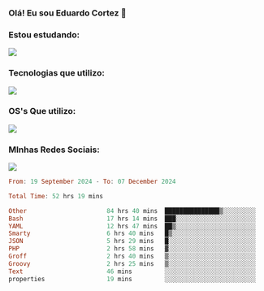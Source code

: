 ### Olá! Eu sou Eduardo Cortez 🤙


### Estou estudando: 

<p align="left">
  <a href="https://skillicons.dev">
    <img src="https://skillicons.dev/icons?i=kubernetes,terraform,redhat" />
  </a>
</p>

### Tecnologias que utilizo: 

<p align="left">
  <a href="https://skillicons.dev">
    <img src="https://skillicons.dev/icons?i=docker,mysql,postgres,git,aws,bash,jenkins,figma,grafana,nginx,notion,prometheus" />
  </a>
</p>

### OS's Que utilizo:

<p align="left">
  <a href="https://skillicons.dev">
    <img src="https://skillicons.dev/icons?i=linux,debian,ubuntu,apple" />
  </a>
</p>

### MInhas Redes Sociais:

<p align="left">
  <a href="https://skillicons.dev">
    <img src="https://skillicons.dev/icons?i=linkedin,github" />
  </a>
</p>

<!--START_SECTION:waka-->

```haskell
From: 19 September 2024 - To: 07 December 2024

Total Time: 52 hrs 19 mins

Other                      84 hrs 40 mins  ███████████████▒░░░░░░░░░   61.81 %
Bash                       17 hrs 14 mins  ███░░░░░░░░░░░░░░░░░░░░░░   12.58 %
YAML                       12 hrs 47 mins  ██▒░░░░░░░░░░░░░░░░░░░░░░   09.33 %
Smarty                     6 hrs 40 mins   █▒░░░░░░░░░░░░░░░░░░░░░░░   04.87 %
JSON                       5 hrs 29 mins   █░░░░░░░░░░░░░░░░░░░░░░░░   04.00 %
PHP                        2 hrs 58 mins   ▓░░░░░░░░░░░░░░░░░░░░░░░░   02.17 %
Groff                      2 hrs 40 mins   ▒░░░░░░░░░░░░░░░░░░░░░░░░   01.96 %
Groovy                     2 hrs 25 mins   ▒░░░░░░░░░░░░░░░░░░░░░░░░   01.77 %
Text                       46 mins         ░░░░░░░░░░░░░░░░░░░░░░░░░   00.57 %
properties                 19 mins         ░░░░░░░░░░░░░░░░░░░░░░░░░   00.24 %
```

<!--END_SECTION:waka-->
